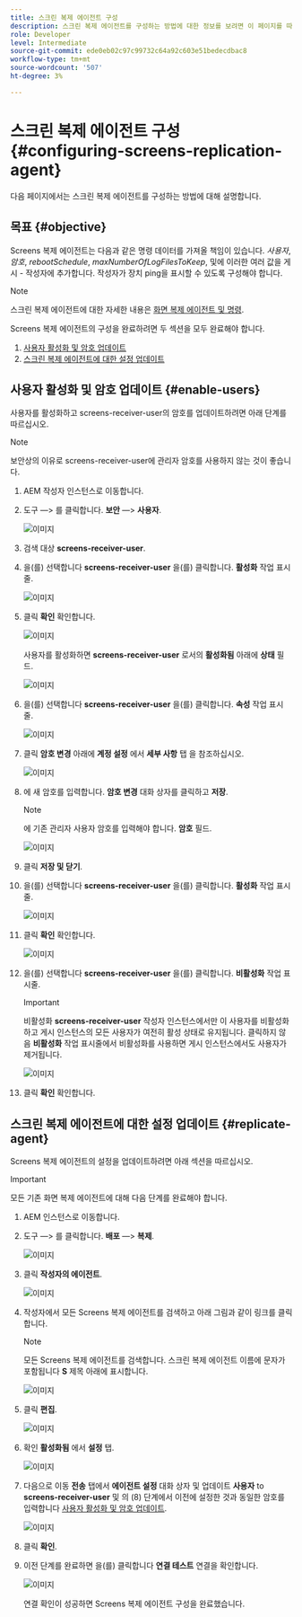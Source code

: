 ```yaml
---
title: 스크린 복제 에이전트 구성
description: 스크린 복제 에이전트를 구성하는 방법에 대한 정보를 보려면 이 페이지를 따르십시오.
role: Developer
level: Intermediate
source-git-commit: ede0eb02c97c99732c64a92c603e51bedecdbac8
workflow-type: tm+mt
source-wordcount: '507'
ht-degree: 3%

---
```



# 스크린 복제 에이전트 구성 {#configuring-screens-replication-agent}

다음 페이지에서는 스크린 복제 에이전트를 구성하는 방법에 대해 설명합니다.

## 목표 {#objective}

Screens 복제 에이전트는 다음과 같은 명령 데이터를 가져올 책임이 있습니다. *사용자*, *암호*, *rebootSchedule*, *maxNumberOfLogFilesToKeep*, 및에 이러한 여러 값을 게시 - 작성자에 추가합니다. 작성자가 장치 ping을 표시할 수 있도록 구성해야 합니다.

>[!NOTE]
>스크린 복제 에이전트에 대한 자세한 내용은 [화면 복제 에이전트 및 명령](https://experienceleague.adobe.com/docs/experience-manager-screens/user-guide/administering/author-publish/author-publish-architecture-overview.html?lang=en#screens-replication-agents-and-commands).

Screens 복제 에이전트의 구성을 완료하려면 두 섹션을 모두 완료해야 합니다.

1. [사용자 활성화 및 암호 업데이트](#enable-users)
1. [스크린 복제 에이전트에 대한 설정 업데이트](#replicate-agent)

## 사용자 활성화 및 암호 업데이트 {#enable-users}

사용자를 활성화하고 screens-receiver-user의 암호를 업데이트하려면 아래 단계를 따르십시오.

>[!NOTE]
>보안상의 이유로 screens-receiver-user에 관리자 암호를 사용하지 않는 것이 좋습니다.

1. AEM 작성자 인스턴스로 이동합니다.

1. 도구 —> 를 클릭합니다. **보안** —> **사용자**.

   ![이미지](/help/user-guide/assets/screens-replication/screens-replication1.png)

1. 검색 대상 **screens-receiver-user**.

1. 을(를) 선택합니다 **screens-receiver-user** 을(를) 클릭합니다. **활성화** 작업 표시줄.

   ![이미지](/help/user-guide/assets/screens-replication/screens-replication2.png)

1. 클릭 **확인** 확인합니다.

   ![이미지](/help/user-guide/assets/screens-replication/screens-replication3.png)

   사용자를 활성화하면 **screens-receiver-user** 로서의 **활성화됨** 아래에 **상태** 필드.

   ![이미지](/help/user-guide/assets/screens-replication/screens-replication4.png)

1. 을(를) 선택합니다 **screens-receiver-user** 을(를) 클릭합니다. **속성** 작업 표시줄.

   ![이미지](/help/user-guide/assets/screens-replication/screens-replication5.png)

1. 클릭 **암호 변경** 아래에 **계정 설정** 에서 **세부 사항** 탭 을 참조하십시오.

   ![이미지](/help/user-guide/assets/screens-replication/screens-replication6.png)

1. 에 새 암호를 입력합니다. **암호 변경** 대화 상자를 클릭하고 **저장**.

   >[!NOTE]
   >에 기존 관리자 사용자 암호를 입력해야 합니다. **암호** 필드.

   ![이미지](/help/user-guide/assets/screens-replication/screens-replication7.png)

1. 클릭 **저장 및 닫기**.

1. 을(를) 선택합니다 **screens-receiver-user** 을(를) 클릭합니다. **활성화** 작업 표시줄.

   ![이미지](/help/user-guide/assets/screens-replication/screens-replication8.png)

1. 클릭 **확인** 확인합니다.

   ![이미지](/help/user-guide/assets/screens-replication/screens-replication9.png)

1. 을(를) 선택합니다 **screens-receiver-user** 을(를) 클릭합니다. **비활성화** 작업 표시줄.

   >[!IMPORTANT]
   > 비활성화 **screens-receiver-user** 작성자 인스턴스에서만 이 사용자를 비활성화하고 게시 인스턴스의 모든 사용자가 여전히 활성 상태로 유지됩니다. 클릭하지 않음 **비활성화** 작업 표시줄에서 비활성화를 사용하면 게시 인스턴스에서도 사용자가 제거됩니다.

   ![이미지](/help/user-guide/assets/screens-replication/screens-replication10.png)

1. 클릭 **확인** 확인합니다.

## 스크린 복제 에이전트에 대한 설정 업데이트 {#replicate-agent}

Screens 복제 에이전트의 설정을 업데이트하려면 아래 섹션을 따르십시오.

>[!IMPORTANT]
>모든 기존 화면 복제 에이전트에 대해 다음 단계를 완료해야 합니다.

1. AEM 인스턴스로 이동합니다.

1. 도구 —> 를 클릭합니다. **배포** —> **복제**.

   ![이미지](/help/user-guide/assets/screens-replication/screens-replication1a.png)

1. 클릭 **작성자의 에이전트**.

   ![이미지](/help/user-guide/assets/screens-replication/screens-replication1b.png)

1. 작성자에서 모든 Screens 복제 에이전트를 검색하고 아래 그림과 같이 링크를 클릭합니다.

   >[!NOTE]
   >모든 Screens 복제 에이전트를 검색합니다. 스크린 복제 에이전트 이름에 문자가 포함됩니다 **S** 제목 아래에 표시합니다.

   ![이미지](/help/user-guide/assets/screens-replication/screens-replication1c.png)

1. 클릭 **편집**.

   ![이미지](/help/user-guide/assets/screens-replication/screens-replication1d.png)

1. 확인 **활성화됨** 에서 **설정** 탭.

   ![이미지](/help/user-guide/assets/screens-replication/screens-replication1e.png)

1. 다음으로 이동 **전송** 탭에서 **에이전트 설정** 대화 상자 및 업데이트 **사용자** to **screens-receiver-user** 및 의 (8) 단계에서 이전에 설정한 것과 동일한 암호를 입력합니다 [사용자 활성화 및 암호 업데이트](#enable-users).

   ![이미지](/help/user-guide/assets/screens-replication/screens-replication1-f.png)

1. 클릭 **확인**.

1. 이전 단계를 완료하면 을(를) 클릭합니다 **연결 테스트** 연결을 확인합니다.

   ![이미지](/help/user-guide/assets/screens-replication/screens-replication1g.png)

   연결 확인이 성공하면 Screens 복제 에이전트 구성을 완료했습니다.